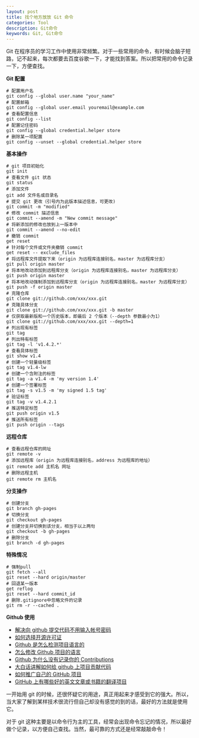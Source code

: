 ```yaml
---
layout: post
title: 找个地方放放 Git 命令
categories: Tool
description: Git命令
keywords: Git, Git命令
---
```


Git 在程序员的学习工作中使用非常频繁。对于一些常用的命令，有时候会脑子短路，记不起来，每次都要去百度谷歌一下，才能找到答案。所以把常用的命令记录一下，方便查找。

**Git 配置**

```shell
# 配置用户名
git config --global user.name "your_name"
# 配置邮箱
git config --global user.email youremail@example.com
# 查看配置信息
git config --list
# 配置记住密码
git config --global credential.helper store
# 删除某一项配置
git config --unset --global credential.helper store
```

**基本操作**

```shell
# git 项目初始化
git init
# 查看文件 git 状态
git status
# 添加文件
git add 文件名或目录名
# 提交 git 更改（引号内为此版本描述信息，可更改)
git commit -m "modified"
# 修改 commit 描述信息
git commit --amend -m "New commit message"
# 将新添加的修改也放到上一版本中
git commit --amend --no-edit
# 撤销 commit
get reset
# 针对每个文件或文件夹撤销 commit
get reset -- exclude_files
# 将远程库文件提取下来（origin 为远程库连接别名，master 为远程库分支）
git pull origin master
# 将本地改动添加到远程库分支（origin 为远程库连接别名，master 为远程库分支）
git push origin master
# 将本地改动强制添加到远程库分支（origin 为远程库连接别名，master 为远程库分支）
git push -f origin master
# 克隆仓库
git clone git://github.com/xxx/xxx.git
# 克隆具体分支
git clone git://github.com/xxx/xxx.git -b master
# 仅获取最新版和一个历史版本，即最后 2 个版本（--depth 参数最小为1）
git clone git://github.com/xxx/xxx.git --depth=1
# 列出现有标签
git tag
# 列出特有标签
git tag -l 'v1.4.2.*'
# 查看具体标签
git show v1.4
# 创建一个轻量级标签
git tag v1.4-lw
# 创建一个含附注的标签
git tag -a v1.4 -m 'my version 1.4'
# 创建一个签署标签
git tag -s v1.5 -m 'my signed 1.5 tag'
# 验证标签
git tag -v v1.4.2.1
# 推送特定标签
git push origin v1.5
# 推送所有标签
git push origin --tags
```

**远程仓库**

```shell
# 查看远程仓库的网址
git remote -v
# 添加远程库（origin 为远程库连接别名，address 为远程库的地址）
git remote add 主机名 网址
# 删除远程主机
git remote rm 主机名
```

**分支操作**

```shell
# 创建分支
git branch gh-pages
# 切换分支
git checkout gh-pages
# 创建分支并切换到该分支，相当于以上两句
git checkout -b gh-pages
# 删除分支
git branch -d gh-pages
```

**特殊情况**

```shell
# 强制pull
git fetch --all
git reset --hard origin/master
# 回退某一版本
get reflog
git reset --hard commit_id
# 删除.gitignore中忽略文件的记录
git rm -r --cached .
```

**Github 使用**

- [解决向 github 提交代码不用输入帐号密码](https://segmentfault.com/a/1190000008435592)
- [如何选择开源许可证](http://www.ruanyifeng.com/blog/2011/05/how_to_choose_free_software_licenses.html)
- [Github 是怎么检测项目语言的](http://stackoverflow.com/questions/5318580/how-does-github-figure-out-a-projects-language)
- [怎么修改 Github 项目的语言](http://stackoverflow.com/questions/13597892/how-to-change-the-language-of-a-repository-on-github/27099628#27099628)
- [Github 为什么没有记录你的 Contributions](https://zhuanlan.zhihu.com/p/20490947)
- [大白话讲解如何给 github 上项目贡献代码](https://site.douban.com/196781/widget/notes/12161495/note/269163206/?)
- [如何推广自己的 GitHub 项目](http://www.jianshu.com/p/f2483bd8da43)
- [GitHub 上有哪些好的英文文章或书籍的翻译项目](https://www.zhihu.com/question/27410763)

一开始用 git 的时候，还很怀疑它的用途，真正用起来才感受到它的强大。所以，当大家了解到某样技术很流行但自己却没有感觉的到的话，最好的方法就是使用它。

对于 git 这种主要是以命令行为主的工具，经常会出现命令忘记的情况，所以最好做个记录，以方便自己查找。当然，最可靠的方式还是经常敲敲命令！
